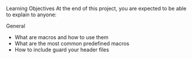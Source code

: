 Learning Objectives
At the end of this project, you are expected to be able to explain to anyone:

General
* What are macros and how to use them
* What are the most common predefined macros
* How to include guard your header files
